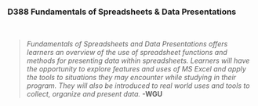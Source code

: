 ### D388 Fundamentals of Spreadsheets & Data Presentations
<br>

> *Fundamentals of Spreadsheets and Data Presentations offers learners an overview of the use of spreadsheet functions and methods for presenting data within spreadsheets. Learners will have the opportunity to explore features and uses of MS Excel and apply the tools to situations they may encounter while studying in their program. They will also be introduced to real world uses and tools to collect, organize and present data.*
> __-WGU__

<br>
<br>
